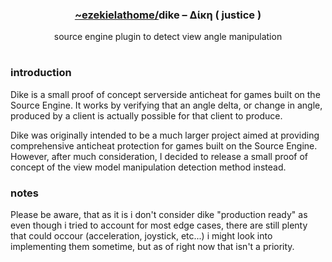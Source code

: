 <div align="center">
  <h3><a href="https://github.com/ezekielathome">
    ~ezekielathome/</a>dike – Δίκη ( justice )
  </h3>
source engine plugin to detect view angle manipulation
</div>

#
### introduction

Dike is a small proof of concept serverside anticheat for games built on the Source Engine. It works by verifying that an angle delta, or change in angle, produced by a client is actually possible for that client to produce.

Dike was originally intended to be a much larger project aimed at providing comprehensive anticheat protection for games built on the Source Engine. However, after much consideration, I decided to release a small proof of concept of the view model manipulation detection method instead.

### notes
Please be aware, that as it is i don't consider dike "production ready" as even though i tried to account for most edge cases, there are still plenty that could occour (acceleration, joystick, etc...) i might look into implementing them sometime, but as of right now that isn't a priority.
